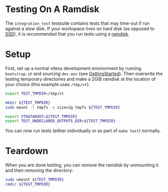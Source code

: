 # Testing On A Ramdisk

The `integration_test` testsuite contains tests that may time-out if run against a slow disk. If your workspace lives on hard disk (as opposed to [SSD](http://en.wikipedia.org/wiki/Solid-state_drive)), it is recommended that you run tests using a [ramdisk](http://en.wikipedia.org/wiki/RAM_drive).

# Setup

First, set up a normal vitess development environment by running `bootstrap.sh` and sourcing `dev.env` (see [GettingStarted](GettingStarted.markdown)). Then overwrite the testing temporary directories and make a 2GiB ramdisk at the location of your choice (this example uses `/tmp/vt`):

```sh
export TEST_TMPDIR=/tmp/vt

mkdir ${TEST_TMPDIR}
sudo mount -t tmpfs -o size=2g tmpfs ${TEST_TMPDIR}

export VTDATAROOT=${TEST_TMPDIR}
export TEST_UNDECLARED_OUTPUTS_DIR=${TEST_TMPDIR}
```

You can now run tests (either individually or as part of `make test`) normally.

# Teardown

When you are done testing, you can remove the ramdisk by unmounting it and then removing the directory:

```sh
sudo umount ${TEST_TMPDIR}
rmdir ${TEST_TMPDIR}
```
